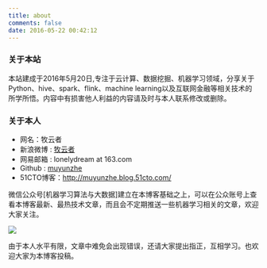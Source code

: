 ```yaml
---
title: about
comments: false
date: 2016-05-22 00:42:12
---
```

### 关于本站

本站建成于2016年5月20日,专注于云计算、数据挖掘、机器学习领域，分享关于Python、hive、spark、flink、machine learning以及互联网金融等相关技术的所学所悟。内容中有损害他人利益的内容请及时与本人联系修改或删除。

### 关于本人
+ 网名：牧云者
+ 新浪微博 : [牧云者](http://weibo.com/muyunzhe)
+ 网易邮箱 : lonelydream at 163.com
+ Github : [muyunzhe](https://github.com/muyunzhe)
+ 51CTO博客：http://muyunzhe.blog.51cto.com/

微信公众号[机器学习算法与大数据]建立在本博客基础之上，可以在公众账号上查看本博客最新、最热技术文章，而且会不定期推送一些机器学习相关的文章，欢迎大家关注。

![](/uploads/wechat-qcode.jpg)

由于本人水平有限，文章中难免会出现错误，还请大家提出指正，互相学习。也欢迎大家为本博客投稿。
